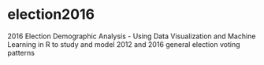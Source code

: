 # election2016
2016 Election Demographic Analysis - Using Data Visualization and Machine Learning in R to study and model 2012 and 2016 general election voting patterns
